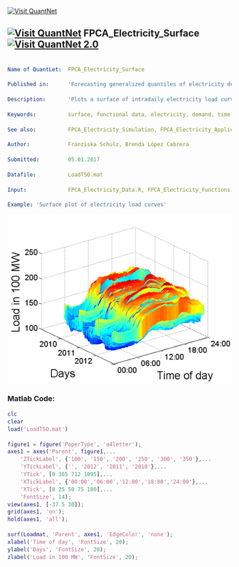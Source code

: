 
[<img src="https://github.com/QuantLet/Styleguide-and-FAQ/blob/master/pictures/banner.png" width="888" alt="Visit QuantNet">](http://quantlet.de/)

## [<img src="https://github.com/QuantLet/Styleguide-and-FAQ/blob/master/pictures/qloqo.png" alt="Visit QuantNet">](http://quantlet.de/) **FPCA_Electricity_Surface** [<img src="https://github.com/QuantLet/Styleguide-and-FAQ/blob/master/pictures/QN2.png" width="60" alt="Visit QuantNet 2.0">](http://quantlet.de/)

```yaml

Name of QuantLet:  FPCA_Electricity_Surface

Published in:      'Forecasting generalized quantiles of electricity demand: A functional data approach'

Description:       'Plots a surface of intradaily electricity load curves over time'

Keywords:          surface, functional data, electricity, demand, time-series

See also:          FPCA_Electricity_Simulation, FPCA_Electricity_Application

Author:            Franziska Schulz, Brenda López Cabrera

Submitted:         05.01.2017

Datafile:          LoadTSO.mat

Input:             FPCA_Electricity_Data.R, FPCA_Electricity_Functions
 
Example: 'Surface plot of electricity load curves'

```

![Picture1](FPCA_Electricity_Surface.png)


### Matlab Code:
```Matlab
clc
clear
load('LoadTSO.mat')

figure1 = figure('PaperType', 'a4letter');
axes1 = axes('Parent', figure1,...
    'ZTickLabel', {'100', '150', '200', '250', '300', '350'},...
    'YTickLabel', {'', '2012', '2011', '2010'},...
    'YTick', [0 365 712 1095],...
    'XTickLabel', {'00:00','06:00','12:00','18:00','24:00'},...
    'XTick', [0 25 50 75 100],...
    'FontSize', 14);
view(axes1, [-37.5 30]);
grid(axes1, 'on');
hold(axes1, 'all');

surf(Loadmat, 'Parent', axes1, 'EdgeColor', 'none');
xlabel('Time of day', 'FontSize', 20);
ylabel('Days', 'FontSize', 20);
zlabel('Load in 100 MW', 'FontSize', 20);

```
